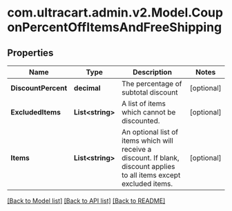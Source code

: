 
# com.ultracart.admin.v2.Model.CouponPercentOffItemsAndFreeShipping

## Properties

Name | Type | Description | Notes
------------ | ------------- | ------------- | -------------
**DiscountPercent** | **decimal** | The percentage of subtotal discount | [optional] 
**ExcludedItems** | **List&lt;string&gt;** | A list of items which cannot be discounted. | [optional] 
**Items** | **List&lt;string&gt;** | An optional list of items which will receive a discount.  If blank, discount applies to all items except excluded items. | [optional] 

[[Back to Model list]](../README.md#documentation-for-models)
[[Back to API list]](../README.md#documentation-for-api-endpoints)
[[Back to README]](../README.md)

